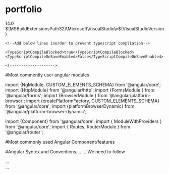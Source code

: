 # portfolio

<PropertyGroup>
    <VisualStudioVersion Condition="'$(VisualStudioVersion)' == ''">14.0</VisualStudioVersion>
    <VSToolsPath Condition="'$(VSToolsPath)' == ''">$(MSBuildExtensionsPath32)\Microsoft\VisualStudio\v$(VisualStudioVersion)</VSToolsPath>

	<!--Add below lines inorder to prevent typescript compliation-->

    <TypeScriptCompileBlocked>true</TypeScriptCompileBlocked>
    <TypeScriptCompileOnSaveEnabled>False</TypeScriptCompileOnSaveEnabled>

	<!-------------------->
</PropertyGroup>

#Most commently user angular modules

import {NgModule, CUSTOM_ELEMENTS_SCHEMA} from '@angular/core';
import {HttpModule} from '@angular/http';
import {FormsModule }   from '@angular/forms';
import {BrowserModule } from '@angular/platform-browser';
import {createPlatformFactory, CUSTOM_ELEMENTS_SCHEMA} from '@angular/core';
import {platformBrowserDynamic} from '@angular/platform-browser-dynamic';

import {Component} from '@angular/core';
import { ModuleWithProviders } from '@angular/core';
import { Routes, RouterModule } from '@angular/router';

#Most commonly used Angular Component/features



#Angular Syntex and Conventions.........We need to follow

<div *ngIf="condition">...</div>
<div template="ngIf condition">...</div>
<template [ngIf]="condition"><div>...</div></template>

